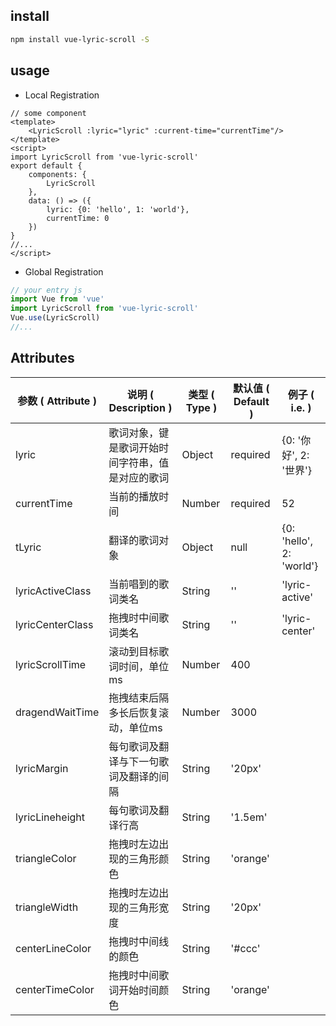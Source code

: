 ## install

```bash
npm install vue-lyric-scroll -S
```



## usage

* Local Registration

```vue
// some component
<template>
	<LyricScroll :lyric="lyric" :current-time="currentTime"/>
</template>
<script>
import LyricScroll from 'vue-lyric-scroll'
export default {
    components: {
        LyricScroll
    },
    data: () => ({
        lyric: {0: 'hello', 1: 'world'},
        currentTime: 0
    })
}
//...
</script>
```

* Global Registration

```js
// your entry js
import Vue from 'vue'
import LyricScroll from 'vue-lyric-scroll'
Vue.use(LyricScroll)
//...
```



## Attributes

| 参数 (  Attribute ) | 说明 (  Description  )                           | 类型 ( Type ) | 默认值 ( Default ) | 例子 ( i.e. )            |
| ------------------- | ------------------------------------------------ | ------------- | ------------------ | ------------------------ |
| lyric               | 歌词对象，键是歌词开始时间字符串，值是对应的歌词 | Object        | required           | {0: '你好', 2: '世界'}   |
| currentTime         | 当前的播放时间                                   | Number        | required           | 52                       |
| tLyric              | 翻译的歌词对象                                   | Object        | null                 | {0: 'hello', 2: 'world'} |
| lyricActiveClass    | 当前唱到的歌词类名                               | String        | ''                 | 'lyric-active'           |
| lyricCenterClass    | 拖拽时中间歌词类名                               | String        | ''                 | 'lyric-center'           |
| lyricScrollTime     | 滚动到目标歌词时间，单位ms                       | Number        | 400                |                          |
| dragendWaitTime     | 拖拽结束后隔多长后恢复滚动，单位ms               | Number        | 3000               |                          |
| lyricMargin         | 每句歌词及翻译与下一句歌词及翻译的间隔           | String        | '20px'             |                          |
| lyricLineheight     | 每句歌词及翻译行高                               | String        | '1.5em'            |                          |
| triangleColor       | 拖拽时左边出现的三角形颜色                       | String        | 'orange'           |                          |
| triangleWidth       | 拖拽时左边出现的三角形宽度                       | String        | '20px'             |                          |
| centerLineColor     | 拖拽时中间线的颜色                               | String        | '#ccc'             |                          |
| centerTimeColor     | 拖拽时中间歌词开始时间颜色                       | String        | 'orange'           |                          |

